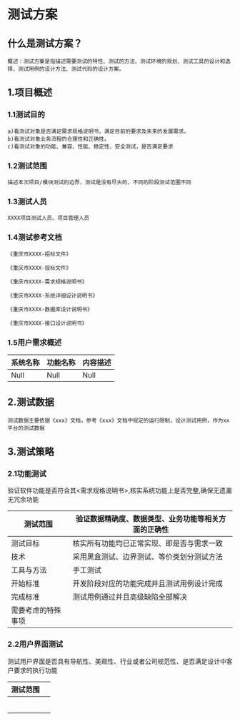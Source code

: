 # 测试方案

## 什么是测试方案？

```
概述：测试方案是指描述需要测试的特性、测试的方法、测试环境的规划、测试工具的设计和选择、测试用例的设计方法、测试代码的设计方案。
```

## 1.项目概述

### 1.1测试目的

```
a)看测试对象是否满足需求规格说明书，满足目前的要求及未来的发展需求。
b)看测试对象业务流程的合理性和正确性。
c)看测试对象的功能、兼容、性能、稳定性、安全测试，是否满足要求
```

### 1.2测试范围

```
描述本次项目/模块测试的边界，测试是没有尽头的，不同的阶段测试范围不同
```

### 1.3测试人员

```
XXXX项目测试人员、项目管理人员
```

### 1.4测试参考文档

```
《重庆市XXXX-招标文件》

《重庆市XXXX-投标文件》

《重庆市XXXX-需求规格说明书》

《重庆市XXXX-系统详细设计说明书》

《重庆市XXXX-数据库设计说明书》

《重庆市XXXX-接口设计说明书》
```

### 1.5用户需求概述

| 系统名称 | 功能名称 | 内容描述 |
| -------- | -------- | -------- |
| Null     | Null     | Null     |

## 2.测试数据

```
测试数据主要依据《xxx》文档，参考《xxx》文档中规定的运行限制，设计测试用例，作为xx平台的测试数据
```



## 3.测试策略

### 2.1功能测试

验证软件功能是否符合其<需求规格说明书>,核实系统功能上是否完整,确保无遗漏无冗余功能

| 测试范围           | 验证数据精确度、数据类型、业务功能等相关方面的正确性 |
| ------------------ | ---------------------------------------------------- |
| 测试目标           | 核实所有功能均已正常实现、即是否与需求一致           |
| 技术               | 采用黑盒测试、边界测试、等价类划分测试方法           |
| 工具与方法         | 手工测试                                             |
| 开始标准           | 开发阶段对应的功能完成并且测试用例设计完成           |
| 完成标准           | 测试用例通过并且高级缺陷全部解决                     |
| 需要考虑的特殊事项 |                                                      |

### 2.2用户界面测试

测试用户界面是否具有导航性、美观性、行业或者公司规范性、是否满足设计中客户要求的执行功能

| 测试范围 |      |
| -------- | ---- |
|          |      |
|          |      |
|          |      |
|          |      |
|          |      |
|          |      |

